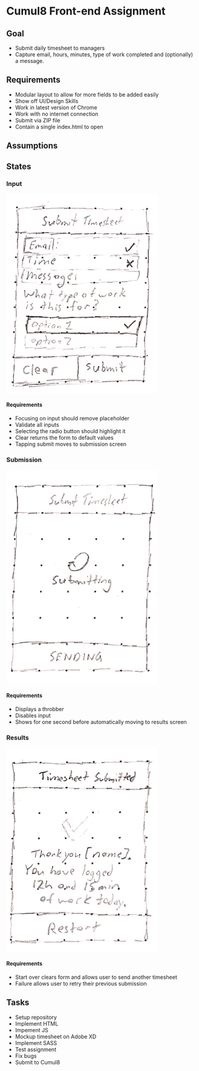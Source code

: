 # Cumul8 Front-end Assignment
## Goal
* Submit daily timesheet to managers
* Capture email, hours, minutes, type of work completed and (optionally) a message.

## Requirements
* Modular layout to allow for more fields to be added easily
* Show off UI/Design Skills
* Work in latest version of Chrome
* Work with no internet connection
* Submit via ZIP file
* Contain a single index.html to open

## Assumptions


## States
### Input
![Result Screen Sketch](/readme/input.jpg?raw=true)
#### Requirements
* Focusing on input should remove placeholder
* Validate all inputs
* Selecting the radio button should highlight it
* Clear returns the form to default values
* Tapping submit moves to submission screen

### Submission
![Result Screen Sketch](/readme/submission.jpg?raw=true)
#### Requirements
* Displays a throbber
* Disables input
* Shows for one second before automatically moving to results screen

### Results
![Result Screen Sketch](/readme/result.jpg?raw=true)
#### Requirements
* Start over clears form and allows user to send another timesheet
* Failure allows user to retry their previous submission

## Tasks
* Setup repository
* Implement HTML
* Impement JS
* Mockup timesheet on Adobe XD
* Implement SASS
* Test assignment
* Fix bugs
* Submit to Cumul8